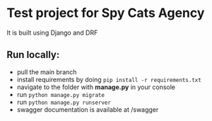 # Test project for Spy Cats Agency

It is built using Django and DRF

## Run locally:
- pull the main branch
- install requirements by doing `pip install -r requirements.txt`
- navigate to the folder with **manage.py** in your console
- run `python manage.py migrate`
- run `python manage.py runserver`
- swagger documentation is available at /swagger
